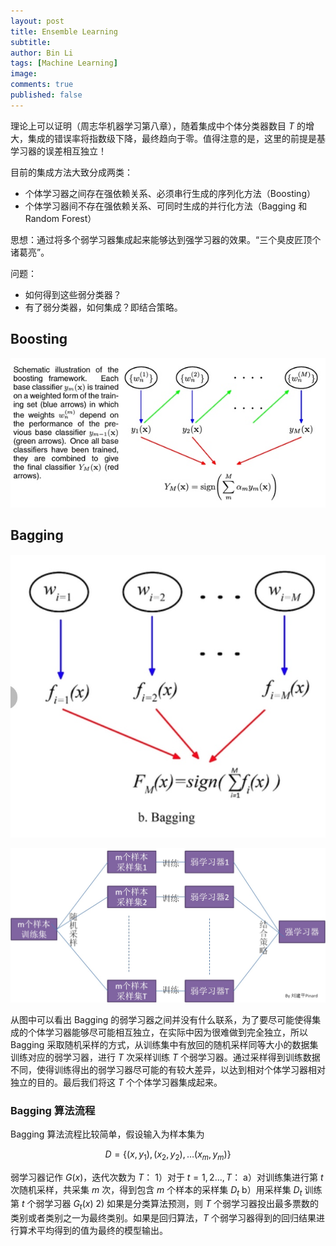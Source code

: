 ```yaml
---
layout: post
title: Ensemble Learning
subtitle:
author: Bin Li
tags: [Machine Learning]
image: 
comments: true
published: false
---
```




理论上可以证明（周志华机器学习第八章），随着集成中个体分类器数目 $T$ 的增大，集成的错误率将指数级下降，最终趋向于零。值得注意的是，这里的前提是基学习器的误差相互独立！

目前的集成方法大致分成两类：
* 个体学习器之间存在强依赖关系、必须串行生成的序列化方法（Boosting）
* 个体学习器间不存在强依赖关系、可同时生成的并行化方法（Bagging 和 Random Forest）

思想：通过将多个弱学习器集成起来能够达到强学习器的效果。“三个臭皮匠顶个诸葛亮”。

问题：
* 如何得到这些弱分类器？
* 有了弱分类器，如何集成？即结合策略。

## Boosting
![](/img/media/15445148705893.jpg)


## Bagging
![-w359](/img/media/15445149854585.jpg)

![](/img/media/15445158241697.jpg)


从图中可以看出 Bagging 的弱学习器之间并没有什么联系，为了要尽可能使得集成的个体学习器能够尽可能相互独立，在实际中因为很难做到完全独立，所以 Bagging 采取随机采样的方式，从训练集中有放回的随机采样同等大小的数据集训练对应的弱学习器，进行 $T$ 次采样训练 $T$ 个弱学习器。通过采样得到训练数据不同，使得训练得出的弱学习器尽可能的有较大差异，以达到相对个体学习器相对独立的目的。最后我们将这 $T$ 个个体学习器集成起来。

### Bagging 算法流程
Bagging 算法流程比较简单，假设输入为样本集为

$$
D = \left\{ \left( x , y _ { 1 } \right) , \left( x _ { 2 } , y _ { 2 } \right) , \ldots \left( x _ { m } , y _ { m } \right) \right\}
$$

弱学习器记作 $G(x)$，迭代次数为 $T$：
1）对于 $t = 1,2 \ldots , T$：
a）对训练集进行第 $t$ 次随机采样，共采集 $m$ 次，得到包含 $m$ 个样本的采样集 $D_t$
b）用采样集 $D_t$ 训练第 $t$ 个弱学习器 $G_t(x)$
2) 如果是分类算法预测，则 $T$ 个弱学习器投出最多票数的类别或者类别之一为最终类别。如果是回归算法，$T$ 个弱学习器得到的回归结果进行算术平均得到的值为最终的模型输出。